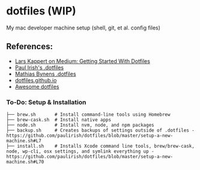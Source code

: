 # dotfiles (WIP)
My mac developer machine setup (shell, git, et al. config files)

## References:
- [Lars Kappert on Medium: Getting Started With Dotfiles
](https://medium.com/@webprolific/getting-started-with-dotfiles-43c3602fd789#.38k45novb)
- [Paul Irish's .dotfiles](https://github.com/paulirish/dotfiles)
- [Mathias Bynens .dotfiles](https://github.com/mathiasbynens/dotfiles)
- [dotfiles.github.io](http://dotfiles.github.io/)
- [Awesome dotfiles](https://github.com/webpro/awesome-dotfiles)

### To-Do: Setup & Installation
```
├── brew.sh       # Install command-line tools using Homebrew
├── brew-cask.sh  # Install native apps
├── node.sh       # Install nvm, node, and npm packages
├── backup.sh     # Creates backups of settings outside of .dotfiles - https://github.com/paulirish/dotfiles/blob/master/setup-a-new-machine.sh#L7
├── install.sh    # Installs Xcode command line tools, brew/brew-cask, node, wp-cli, osx settings, and symlink everything up - https://github.com/paulirish/dotfiles/blob/master/setup-a-new-machine.sh#L70
```
